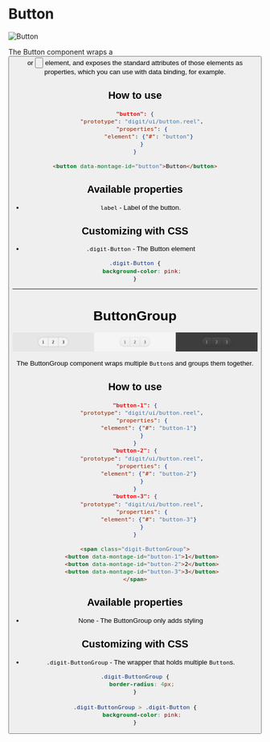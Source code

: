 # Button

![Button](screenshot.png)

The Button component wraps a <button> or <input type="button"> element, and exposes the standard attributes of those elements as properties, which you can use with data binding, for example.

## How to use

```json
"button": {
    "prototype": "digit/ui/button.reel",
    "properties": {
        "element": {"#": "button"}
    }
}
```

```html
<button data-montage-id="button">Button</button>
```


## Available properties

* `label` - Label of the button.



## Customizing with CSS

* `.digit-Button` - The Button element

```css
.digit-Button {
    background-color: pink;
}
```



------------------------------------



# ButtonGroup

![ButtonGroup](screenshot-group.png)

The ButtonGroup component wraps multiple `Button`s and groups them together.

## How to use

```json
"button-1": {
    "prototype": "digit/ui/button.reel",
    "properties": {
        "element": {"#": "button-1"}
    }
}
"button-2": {
    "prototype": "digit/ui/button.reel",
    "properties": {
        "element": {"#": "button-2"}
    }
}
"button-3": {
    "prototype": "digit/ui/button.reel",
    "properties": {
        "element": {"#": "button-3"}
    }
}
```

```html
<span class="digit-ButtonGroup">
    <button data-montage-id="button-1">1</button>
    <button data-montage-id="button-2">2</button>
    <button data-montage-id="button-3">3</button>
</span>
```


## Available properties

* None - The ButtonGroup only adds styling



## Customizing with CSS

* `.digit-ButtonGroup` - The wrapper that holds multiple `Button`s.

```css
.digit-ButtonGroup {
    border-radius: 4px;
}

.digit-ButtonGroup > .digit-Button {
    background-color: pink;
}

```